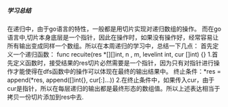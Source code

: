 ##### 学习总结
在递归中，由于go语言的特性，一般都是用切片实现对递归数组的操作。
而在go语言中,切片本身底层是一个指针，因此在操作时，如果没有操作好，经常容易让所有输出变成同样一个数组。所以在本周递归的学习中，总结一下几点：
首先定义一个递归函数：
func recuite(res *[][]int, n , m, levelint int, cur []int) {}
1.首先定义函数时，接受结果的res切片必然需要是一个指针，因为只有对指针进行操作才能使得在dfs函数中的操作可以体现在最终的输出结果中。
终止条件：*res = append(*res, append([]int{}, cur[:]...))
2.在终止条件中，如果传入cur，由于cur是指针，所以在每层递归的输出都是最终形态的数组值。所以上述表达相当于拷贝一份切片添加到res中去.
